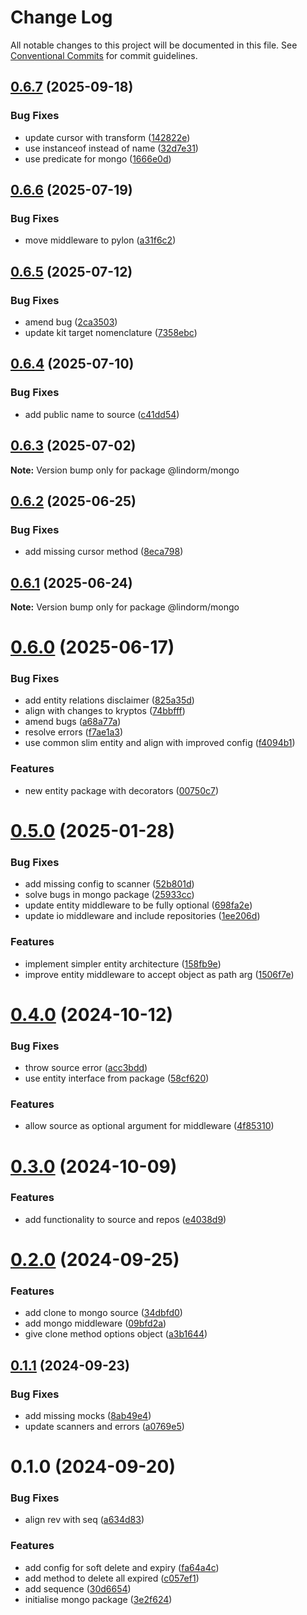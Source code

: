 # Change Log

All notable changes to this project will be documented in this file.
See [Conventional Commits](https://conventionalcommits.org) for commit guidelines.

## [0.6.7](https://github.com/lindorm-io/monorepo/compare/@lindorm/mongo@0.6.6...@lindorm/mongo@0.6.7) (2025-09-18)

### Bug Fixes

- update cursor with transform ([142822e](https://github.com/lindorm-io/monorepo/commit/142822e8da11fb1cff690fca23d0c99851fa931c))
- use instanceof instead of name ([32d7e31](https://github.com/lindorm-io/monorepo/commit/32d7e31a81a0766f2165afc5c1a9106c957b5d6e))
- use predicate for mongo ([1666e0d](https://github.com/lindorm-io/monorepo/commit/1666e0d15176915db758fbe106faf5b58a2e6531))

## [0.6.6](https://github.com/lindorm-io/monorepo/compare/@lindorm/mongo@0.6.5...@lindorm/mongo@0.6.6) (2025-07-19)

### Bug Fixes

- move middleware to pylon ([a31f6c2](https://github.com/lindorm-io/monorepo/commit/a31f6c20c35629f6c905d657fd53d5b423636c60))

## [0.6.5](https://github.com/lindorm-io/monorepo/compare/@lindorm/mongo@0.6.4...@lindorm/mongo@0.6.5) (2025-07-12)

### Bug Fixes

- amend bug ([2ca3503](https://github.com/lindorm-io/monorepo/commit/2ca350317e43cbb0d84c0c626d29140fc2e3752b))
- update kit target nomenclature ([7358ebc](https://github.com/lindorm-io/monorepo/commit/7358ebcbe11ed4a4ed5c581ebeebefd64637c1e5))

## [0.6.4](https://github.com/lindorm-io/monorepo/compare/@lindorm/mongo@0.6.3...@lindorm/mongo@0.6.4) (2025-07-10)

### Bug Fixes

- add public name to source ([c41dd54](https://github.com/lindorm-io/monorepo/commit/c41dd54a5a0081704f5d413c14a8796daa2ab6de))

## [0.6.3](https://github.com/lindorm-io/monorepo/compare/@lindorm/mongo@0.6.2...@lindorm/mongo@0.6.3) (2025-07-02)

**Note:** Version bump only for package @lindorm/mongo

## [0.6.2](https://github.com/lindorm-io/monorepo/compare/@lindorm/mongo@0.6.1...@lindorm/mongo@0.6.2) (2025-06-25)

### Bug Fixes

- add missing cursor method ([8eca798](https://github.com/lindorm-io/monorepo/commit/8eca798566d8903643ce103be7210c6f40e4fbb8))

## [0.6.1](https://github.com/lindorm-io/monorepo/compare/@lindorm/mongo@0.6.0...@lindorm/mongo@0.6.1) (2025-06-24)

**Note:** Version bump only for package @lindorm/mongo

# [0.6.0](https://github.com/lindorm-io/monorepo/compare/@lindorm/mongo@0.5.0...@lindorm/mongo@0.6.0) (2025-06-17)

### Bug Fixes

- add entity relations disclaimer ([825a35d](https://github.com/lindorm-io/monorepo/commit/825a35d823e47cfc0e76a085871f2f444db14b04))
- align with changes to kryptos ([74bbfff](https://github.com/lindorm-io/monorepo/commit/74bbfff6fb50504dc70327f7de3fd6d4b45cb65a))
- amend bugs ([a68a77a](https://github.com/lindorm-io/monorepo/commit/a68a77a811ddfe33a0b487cd84cda6a18d3054b6))
- resolve errors ([f7ae1a3](https://github.com/lindorm-io/monorepo/commit/f7ae1a3bbbc9e70c4e2244b0f2f3575a5912b6cb))
- use common slim entity and align with improved config ([f4094b1](https://github.com/lindorm-io/monorepo/commit/f4094b173f11af4d342ece49d8a3ff72f1846d20))

### Features

- new entity package with decorators ([00750c7](https://github.com/lindorm-io/monorepo/commit/00750c7380e1c934be8f3f317b4fba7b834f90a8))

# [0.5.0](https://github.com/lindorm-io/monorepo/compare/@lindorm/mongo@0.4.0...@lindorm/mongo@0.5.0) (2025-01-28)

### Bug Fixes

- add missing config to scanner ([52b801d](https://github.com/lindorm-io/monorepo/commit/52b801d5c83d09f9ff0c9f1e0fa25109358d1399))
- solve bugs in mongo package ([25933cc](https://github.com/lindorm-io/monorepo/commit/25933cc265fb336fdda3f019adff824d55afb385))
- update entity middleware to be fully optional ([698fa2e](https://github.com/lindorm-io/monorepo/commit/698fa2e00cbd6d910ffa5fe75ec655f000cdb279))
- update io middleware and include repositories ([1ee206d](https://github.com/lindorm-io/monorepo/commit/1ee206d194dd8ef55ef0196f5beb011b6400304f))

### Features

- implement simpler entity architecture ([158fb9e](https://github.com/lindorm-io/monorepo/commit/158fb9ed054ebbc6861c8c6ff869ebc8e9af8e4c))
- improve entity middleware to accept object as path arg ([1506f7e](https://github.com/lindorm-io/monorepo/commit/1506f7e5ab4cd90866916c4b151e61becb27dc06))

# [0.4.0](https://github.com/lindorm-io/monorepo/compare/@lindorm/mongo@0.3.0...@lindorm/mongo@0.4.0) (2024-10-12)

### Bug Fixes

- throw source error ([acc3bdd](https://github.com/lindorm-io/monorepo/commit/acc3bddae041e43b12d1b50b030036063d076bd0))
- use entity interface from package ([58cf620](https://github.com/lindorm-io/monorepo/commit/58cf620310391eea604fee3996c11b77c6274a54))

### Features

- allow source as optional argument for middleware ([4f85310](https://github.com/lindorm-io/monorepo/commit/4f85310c2ab771648544142c6cd9cde144b633d7))

# [0.3.0](https://github.com/lindorm-io/monorepo/compare/@lindorm/mongo@0.2.0...@lindorm/mongo@0.3.0) (2024-10-09)

### Features

- add functionality to source and repos ([e4038d9](https://github.com/lindorm-io/monorepo/commit/e4038d91adb88d306bb8ddc7a14cb8cdb907f5a0))

# [0.2.0](https://github.com/lindorm-io/monorepo/compare/@lindorm/mongo@0.1.1...@lindorm/mongo@0.2.0) (2024-09-25)

### Features

- add clone to mongo source ([34dbfd0](https://github.com/lindorm-io/monorepo/commit/34dbfd081f195ff29f6c04cd764e0104478e4744))
- add mongo middleware ([09bfd2a](https://github.com/lindorm-io/monorepo/commit/09bfd2ab5ab479d86212dcb02e3ffa0625d5c835))
- give clone method options object ([a3b1644](https://github.com/lindorm-io/monorepo/commit/a3b16441c90dea194cd82c54cf913cd6e0d59071))

## [0.1.1](https://github.com/lindorm-io/monorepo/compare/@lindorm/mongo@0.1.0...@lindorm/mongo@0.1.1) (2024-09-23)

### Bug Fixes

- add missing mocks ([8ab49e4](https://github.com/lindorm-io/monorepo/commit/8ab49e44b25251ed14a61ca2c96e1a0e6ad2fc04))
- update scanners and errors ([a0769e5](https://github.com/lindorm-io/monorepo/commit/a0769e599a3b644e554c1ad75c687a0cc65feb12))

# 0.1.0 (2024-09-20)

### Bug Fixes

- align rev with seq ([a634d83](https://github.com/lindorm-io/monorepo/commit/a634d83ae38cda65f1261aaaa2a7fcfa34da02a8))

### Features

- add config for soft delete and expiry ([fa64a4c](https://github.com/lindorm-io/monorepo/commit/fa64a4c28e0b4dd9aaba8dd515fbf53ed980006a))
- add method to delete all expired ([c057ef1](https://github.com/lindorm-io/monorepo/commit/c057ef1107fba3415e92ffd9937ba64a20ea73d0))
- add sequence ([30d6654](https://github.com/lindorm-io/monorepo/commit/30d665456e96184dff96d6242ac4289da6395394))
- initialise mongo package ([3e2f624](https://github.com/lindorm-io/monorepo/commit/3e2f624cfc056ee10209feff645c0210b3d83cc2))
